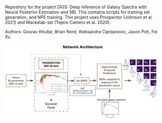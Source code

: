 Repository for the project DIGS: Deep Inference of Galaxy Spectra with Neural Posterior Estimation and SBI. This contains scripts for training set generation, and NPE training. This project uses Prospector (Johnson et al. 2021) and Mackelab-sbi (Tejero Cantero et al. 2020).

Authors: Gourav Khullar, Brian Nord, Aleksandra Ciprijanovic, Jason Poh, Fei Xu

![Network Architecture](architecture.png)
